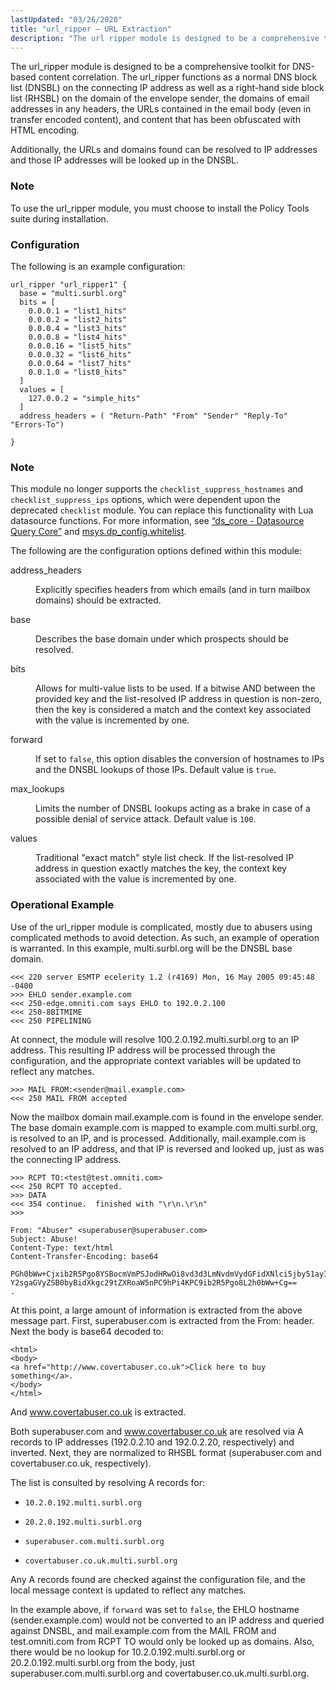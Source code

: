 ```yaml
---
lastUpdated: "03/26/2020"
title: "url_ripper – URL Extraction"
description: "The url ripper module is designed to be a comprehensive toolkit for DNS based content correlation The url ripper functions as a normal DNS block list DNSBL on the connecting IP address as well as a right hand side block list RHSBL on the domain of the envelope sender the..."
---
```


<a name="idp23199264"></a> 

The url_ripper module is designed to be a comprehensive toolkit for DNS-based content correlation. The url_ripper functions as a normal DNS block list (DNSBL) on the connecting IP address as well as a right-hand side block list (RHSBL) on the domain of the envelope sender, the domains of email addresses in any headers, the URLs contained in the email body (even in transfer encoded content), and content that has been obfuscated with HTML encoding.

Additionally, the URLs and domains found can be resolved to IP addresses and those IP addresses will be looked up in the DNSBL.

### Note

To use the url_ripper module, you must choose to install the Policy Tools suite during installation.

### <a name="idp23203536"></a> Configuration

The following is an example configuration:

<a name="example.url_ripper.3"></a> 


```
url_ripper "url_ripper1" {
  base = "multi.surbl.org"
  bits = [
    0.0.0.1 = "list1_hits"
    0.0.0.2 = "list2_hits"
    0.0.0.4 = "list3_hits"
    0.0.0.8 = "list4_hits"
    0.0.0.16 = "list5_hits"
    0.0.0.32 = "list6_hits"
    0.0.0.64 = "list7_hits"
    0.0.1.0 = "list8_hits"
  ]
  values = [
    127.0.0.2 = "simple_hits"
  ]
  address_headers = ( "Return-Path" "From" "Sender" "Reply-To" "Errors-To")

}
```

### Note

This module no longer supports the `checklist_suppress_hostnames` and `checklist_suppress_ips` options, which were dependent upon the deprecated `checklist` module. You can replace this functionality with Lua datasource functions. For more information, see [“ds_core - Datasource Query Core”](/momentum/4/modules/ds-core) and [msys.dp_config.whitelist](/momentum/3/3-policy/policy-default-configuration#policy.default.configuration.msys.dp_config.whitelist).

The following are the configuration options defined within this module:

<dl class="variablelist">

<dt>address_headers</dt>

<dd>

Explicitly specifies headers from which emails (and in turn mailbox domains) should be extracted.

</dd>

<dt>base</dt>

<dd>

Describes the base domain under which prospects should be resolved.

</dd>

<dt>bits</dt>

<dd>

Allows for multi-value lists to be used. If a bitwise AND between the provided key and the list-resolved IP address in question is non-zero, then the key is considered a match and the context key associated with the value is incremented by one.

</dd>

<dt>forward</dt>

<dd>

If set to `false`, this option disables the conversion of hostnames to IPs and the DNSBL lookups of those IPs. Default value is `true`.

</dd>

<dt>max_lookups</dt>

<dd>

Limits the number of DNSBL lookups acting as a brake in case of a possible denial of service attack. Default value is `100`.

</dd>

<dt>values</dt>

<dd>

Traditional "exact match" style list check. If the list-resolved IP address in question exactly matches the key, the context key associated with the value is incremented by one.

</dd>

</dl>

### <a name="idp23233664"></a> Operational Example

Use of the url_ripper module is complicated, mostly due to abusers using complicated methods to avoid detection. As such, an example of operation is warranted. In this example, multi.surbl.org will be the DNSBL base domain.

```
<<< 220 server ESMTP ecelerity 1.2 (r4169) Mon, 16 May 2005 09:45:48 -0400
>>> EHLO sender.example.com
<<< 250-edge.omniti.com says EHLO to 192.0.2.100
<<< 250-8BITMIME
<<< 250 PIPELINING
```

At connect, the module will resolve 100.2.0.192.multi.surbl.org to an IP address. This resulting IP address will be processed through the configuration, and the appropriate context variables will be updated to reflect any matches.

```
>>> MAIL FROM:<sender@mail.example.com>
<<< 250 MAIL FROM accepted
```

Now the mailbox domain mail.example.com is found in the envelope sender. The base domain example.com is mapped to example.com.multi.surbl.org, is resolved to an IP, and is processed. Additionally, mail.example.com is resolved to an IP address, and that IP is reversed and looked up, just as was the connecting IP address.

```
>>> RCPT TO:<test@test.omniti.com>
<<< 250 RCPT TO accepted.
>>> DATA
<<< 354 continue.  finished with "\r\n.\r\n"
>>>

From: "Abuser" <superabuser@superabuser.com>
Subject: Abuse!
Content-Type: text/html
Content-Transfer-Encoding: base64

PGh0bWw+Cjxib2R5Pgo8YSBocmVmPSJodHRwOi8vd3d3LmNvdmVydGFidXNlci5jby51ayI+Q2xp
Y2sgaGVyZSB0byBidXkgc29tZXRoaW5nPC9hPi4KPC9ib2R5Pgo8L2h0bWw+Cg==
.
```

At this point, a large amount of information is extracted from the above message part. First, superabuser.com is extracted from the From: header. Next the body is base64 decoded to:

```
<html>
<body>
<a href="http://www.covertabuser.co.uk">Click here to buy something</a>.
</body>
</html>
```

And www.covertabuser.co.uk is extracted.

Both superabuser.com and www.covertabuser.co.uk are resolved via A records to IP addresses (192.0.2.10 and 192.0.2.20, respectively) and inverted. Next, they are normalized to RHSBL format (superabuser.com and covertabuser.co.uk, respectively).

The list is consulted by resolving A records for:

*   `10.2.0.192.multi.surbl.org`

*   `20.2.0.192.multi.surbl.org`

*   `superabuser.com.multi.surbl.org`

*   `covertabuser.co.uk.multi.surbl.org`

Any A records found are checked against the configuration file, and the local message context is updated to reflect any matches.

In the example above, if `forward` was set to `false`, the EHLO hostname (sender.example.com) would not be converted to an IP address and queried against DNSBL, and mail.example.com from the MAIL FROM and test.omniti.com from RCPT TO would only be looked up as domains. Also, there would be no lookup for 10.2.0.192.multi.surbl.org or 20.2.0.192.multi.surbl.org from the body, just superabuser.com.multi.surbl.org and covertabuser.co.uk.multi.surbl.org.